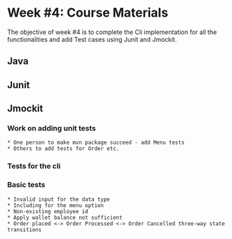 # Week #4: Course Materials

The objective of week #4 is to complete the Cli implementation for all the functionalities and add Test cases using Junit and Jmockit. 

## Java

## Junit

## Jmockit

### Work on adding unit tests
    * One person to make mvn package succeed - add Menu tests
    * Others to add tests for Order etc.

### Tests for the cli

### Basic tests
    * Invalid input for the data type
    * Including for the menu option
    * Non-existing employee id
    * Apply wallet balance not sufficient
    * Order placed <-> Order Processed <-> Order Cancelled three-way state transitions
 
